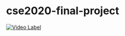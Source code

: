 # cse2020-final-project

[![Video Label](http://img.youtube.com/vi/eQ_HiUZQX2Q/0.jpg)](https://youtu.be/eQ_HiUZQX2Q)
